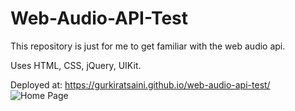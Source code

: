 # Web-Audio-API-Test

This repository is just for me to get familiar with the web audio api.

Uses HTML, CSS, jQuery, UIKit.

Deployed at: https://gurkiratsaini.github.io/web-audio-api-test/
![Home Page](./assets/images/screencapture.png?raw=true)